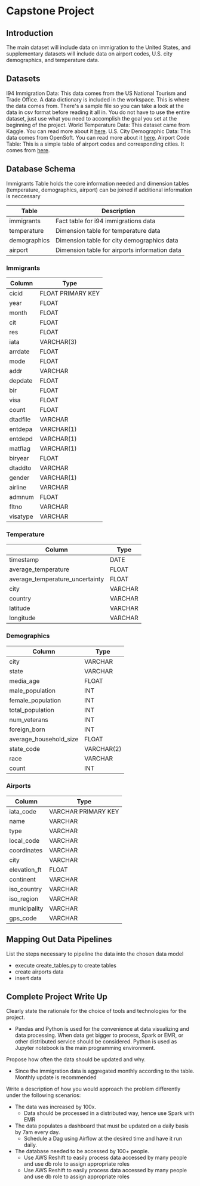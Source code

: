 # Capstone Project

## Introduction
The main dataset will include data on immigration to the United States, and supplementary datasets will include data on airport codes, U.S. city demographics, and temperature data. 

## Datasets
I94 Immigration Data: This data comes from the US National Tourism and Trade Office. A data dictionary is included in the workspace. This is where the data comes from. There's a sample file so you can take a look at the data in csv format before reading it all in. You do not have to use the entire dataset, just use what you need to accomplish the goal you set at the beginning of the project.
World Temperature Data: This dataset came from Kaggle. You can read more about it [here](https://www.kaggle.com/berkeleyearth/climate-change-earth-surface-temperature-data).
U.S. City Demographic Data: This data comes from OpenSoft. You can read more about it [here](https://public.opendatasoft.com/explore/dataset/us-cities-demographics/export/).
Airport Code Table: This is a simple table of airport codes and corresponding cities. It comes from [here](https://datahub.io/core/airport-codes#data).

## Database Schema

Immigrants Table holds the core information needed and dimension tables (temperature, demographics, airport) can be joined if additional information is  neccessary 

| Table |Description |
| --- |-----------|
| immigrants | Fact table for i94 immigrations data|
| temperature | Dimension table for temperature data|
| demographics| Dimension table for city demographics data|
| airport | Dimension table for airports information data|

### Immigrants

| Column |Type|
| --- |-----------|
|cicid  |  FLOAT PRIMARY KEY|
|    year  |   FLOAT|
|    month  |  FLOAT|
|    cit    |  FLOAT|
|    res    |  FLOAT|
|    iata   |  VARCHAR(3)|
|    arrdate | FLOAT|
|    mode   |  FLOAT|
|    addr   |  VARCHAR|
|    depdate | FLOAT|
|    bir     | FLOAT|
|    visa    | FLOAT|
|    count   | FLOAT|
|    dtadfile |VARCHAR|
|    entdepa | VARCHAR(1)|
|    entdepd | VARCHAR(1)|
|    matflag | VARCHAR(1)|
|    biryear | FLOAT|
|    dtaddto | VARCHAR|
|    gender  | VARCHAR(1)|
|    airline | VARCHAR|
|    admnum  | FLOAT |
|    fltno   | VARCHAR |
|   visatype | VARCHAR |

### Temperature

| Column |Type|
| --- |-----------|
|    timestamp              |        DATE|
|    average_temperature     |       FLOAT|
|    average_temperature_uncertainty | FLOAT|
|    city                      |     VARCHAR|
|    country                   |     VARCHAR|
|    latitude                   |    VARCHAR|
|    longitude                 |     VARCHAR|

### Demographics

| Column |Type|
| --- |-----------|
|    city           |        VARCHAR|
|    state          |        VARCHAR|
|    media_age      |        FLOAT|
|    male_population |       INT|
|    female_population  |    INT|
|    total_population   |    INT|
|    num_veterans       |    INT|
|    foreign_born       |    INT|
|    average_household_size | FLOAT|
|    state_code         |    VARCHAR(2)|
|    race               |    VARCHAR|
|    count              |    INT|

### Airports

| Column |Type|
| --- |-----------|
|    iata_code  |  VARCHAR PRIMARY KEY |
|    name       |  VARCHAR |
|    type       |  VARCHAR |
|    local_code  | VARCHAR |
|    coordinates | VARCHAR|
|    city        | VARCHAR|
|    elevation_ft | FLOAT|
|    continent  |  VARCHAR|
|    iso_country | VARCHAR|
|    iso_region  | VARCHAR|
|    municipality  | VARCHAR|
|    gps_code   |  VARCHAR|

## Mapping Out Data Pipelines
List the steps necessary to pipeline the data into the chosen data model
- execute create_tables.py to create tables
- create airports data
- insert data

## Complete Project Write Up
Clearly state the rationale for the choice of tools and technologies for the project.  
  - Pandas and Python is used for the convenience at data visualizing and data processing. When data get bigger to process, Spark or EMR, or other distributed service should be considered. Python is used as Jupyter notebook is the main programming environment. 
 
Propose how often the data should be updated and why.  
  - Since the immigration data is aggregated monthly according to the table. Monthly update is recommended  

Write a description of how you would approach the problem differently under the following scenarios:
 * The data was increased by 100x.
     - Data should be processed in a distributed way, hence use Spark with EMR
 * The data populates a dashboard that must be updated on a daily basis by 7am every day.
     - Schedule a Dag using Airflow at the desired time and have it run daily.
 * The database needed to be accessed by 100+ people.
     - Use AWS Reshift to easily process data accessed by many people and use db role to assign appropriate roles
     - Use AWS Reshift to easily process data accessed by many people and use db role to assign appropriate roles
